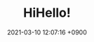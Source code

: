 ---
layout: single
title:  "HiHello!"
date:   2021-03-10 12:07:16 +0900
categories: jekyll update
---